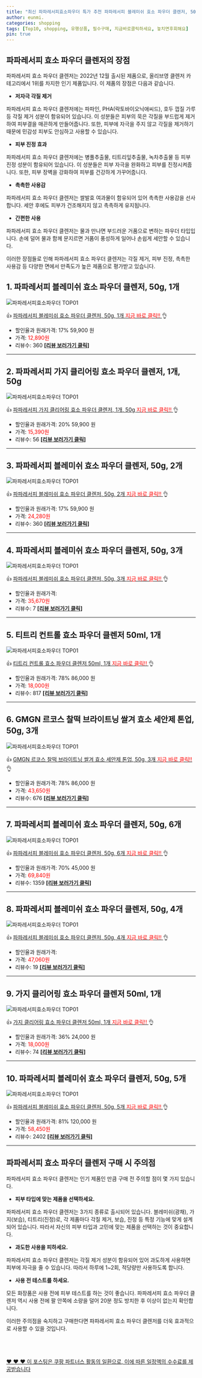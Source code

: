 ```yaml
---
title: "최신 파파레서피효소파우더 특가 추천 파파레서피 블레미쉬 효소 파우더 클렌저, 50g, 1개 비교 장점"
author: eunmi.
categories: shopping
tags: [Top10, shopping, 유행상품, 필수구매, 지금바로클릭하세요, 놓치면후회해요]
pin: true
---
```

## 파파레서피 효소 파우더 클렌저의 장점

파파레서피 효소 파우더 클렌저는 2022년 12월 출시된 제품으로, 올리브영 클렌저 카테고리에서 1위를 차지한 인기 제품입니다. 이 제품의 장점은 다음과 같습니다.

* **저자극 각질 제거**

파파레서피 효소 파우더 클렌저에는 파파인, PHA(락토바이오닉애씨드), 호두 껍질 가루 등 각질 제거 성분이 함유되어 있습니다. 이 성분들은 피부의 묵은 각질을 부드럽게 제거하여 피부결을 매끈하게 만들어줍니다. 또한, 피부에 자극을 주지 않고 각질을 제거하기 때문에 민감성 피부도 안심하고 사용할 수 있습니다.

* **피부 진정 효과**

파파레서피 효소 파우더 클렌저에는 병풀추출물, 티트리잎추출물, 녹차추출물 등 피부 진정 성분이 함유되어 있습니다. 이 성분들은 피부 자극을 완화하고 피부를 진정시켜줍니다. 또한, 피부 장벽을 강화하여 피부를 건강하게 가꾸어줍니다.

* **촉촉한 사용감**

파파레서피 효소 파우더 클렌저는 쌀발효 여과물이 함유되어 있어 촉촉한 사용감을 선사합니다. 세안 후에도 피부가 건조해지지 않고 촉촉하게 유지됩니다.

* **간편한 사용**

파파레서피 효소 파우더 클렌저는 물과 만나면 부드러운 거품으로 변하는 파우더 타입입니다. 손에 덜어 물과 함께 문지르면 거품이 풍성하게 일어나 손쉽게 세안할 수 있습니다.

이러한 장점들로 인해 파파레서피 효소 파우더 클렌저는 각질 제거, 피부 진정, 촉촉한 사용감 등 다양한 면에서 만족도가 높은 제품으로 평가받고 있습니다.

   

## 1. 파파레서피 블레미쉬 효소 파우더 클렌저, 50g, 1개

![파파레서피효소파우더 TOP01](https://thumbnail8.coupangcdn.com/thumbnails/remote/230x230ex/image/retail/images/3222513415954670-6f44a3f3-a0d8-4680-8090-631e70d33881.jpg)


👍 [파파레서피 블레미쉬 효소 파우더 클렌저, 50g, 1개 <font color=red> 지금 바로 클릭!! </font> ](https://link.coupang.com/re/AFFSDP?lptag=AF3617701&subid=GithubCoopas&pageKey=1919554060&traceid=V0-153&itemId=3259256925&vendorItemId=71246316287) 👌 


- 할인율과 원래가격: 17%  59,900   원
- 가격: <span style='color:red'>12,890원</span>
- 리뷰수: 360  [**[리뷰 보러가기 클릭]**](https://link.coupang.com/re/AFFSDP?lptag=AF3617701&subid=GithubCoopas&pageKey=1919554060&traceid=V0-153&itemId=3259256925&vendorItemId=71246316287)

---


   

## 2. 파파레서피 가지 클리어링 효소 파우더 클렌저, 1개, 50g

![파파레서피효소파우더 TOP01](https://thumbnail9.coupangcdn.com/thumbnails/remote/230x230ex/image/vendor_inventory/7a32/bc6f2fee1becf28fc4b2a9544d19837786cac0282aa9aa8f2b9e10c35841.jpg)


👍 [파파레서피 가지 클리어링 효소 파우더 클렌저, 1개, 50g <font color=red> 지금 바로 클릭!! </font> ](https://link.coupang.com/re/AFFSDP?lptag=AF3617701&subid=GithubCoopas&pageKey=7674668810&traceid=V0-153&itemId=20482947537&vendorItemId=87561883017) 👌 


- 할인율과 원래가격: 20%  59,900   원
- 가격: <span style='color:red'>15,390원</span>
- 리뷰수: 56  [**[리뷰 보러가기 클릭]**](https://link.coupang.com/re/AFFSDP?lptag=AF3617701&subid=GithubCoopas&pageKey=7674668810&traceid=V0-153&itemId=20482947537&vendorItemId=87561883017)

---


   

## 3. 파파레서피 블레미쉬 효소 파우더 클렌저, 50g, 2개

![파파레서피효소파우더 TOP01](https://thumbnail7.coupangcdn.com/thumbnails/remote/230x230ex/image/retail/images/4b594f69-bf83-471b-ac4c-431a824eb8f48275877750396699274.png)


👍 [파파레서피 블레미쉬 효소 파우더 클렌저, 50g, 2개 <font color=red> 지금 바로 클릭!! </font> ](https://link.coupang.com/re/AFFSDP?lptag=AF3617701&subid=GithubCoopas&pageKey=1919554060&traceid=V0-153&itemId=19167761365&vendorItemId=86286068064) 👌 


- 할인율과 원래가격: 17%  59,900   원
- 가격: <span style='color:red'>24,280원</span>
- 리뷰수: 360  [**[리뷰 보러가기 클릭]**](https://link.coupang.com/re/AFFSDP?lptag=AF3617701&subid=GithubCoopas&pageKey=1919554060&traceid=V0-153&itemId=19167761365&vendorItemId=86286068064)

---


   

## 4. 파파레서피 블레미쉬 효소 파우더 클렌저, 50g, 3개

![파파레서피효소파우더 TOP01](https://thumbnail9.coupangcdn.com/thumbnails/remote/230x230ex/image/retail/images/9f2e052d-51e1-431e-ab12-a26f8db31164955189938152813476.png)


👍 [파파레서피 블레미쉬 효소 파우더 클렌저, 50g, 3개 <font color=red> 지금 바로 클릭!! </font> ](https://link.coupang.com/re/AFFSDP?lptag=AF3617701&subid=GithubCoopas&pageKey=1919554060&traceid=V0-153&itemId=19167761861&vendorItemId=86286068295) 👌 


- 할인율과 원래가격: 
- 가격: <span style='color:red'>35,670원</span>
- 리뷰수: 7  [**[리뷰 보러가기 클릭]**](https://link.coupang.com/re/AFFSDP?lptag=AF3617701&subid=GithubCoopas&pageKey=1919554060&traceid=V0-153&itemId=19167761861&vendorItemId=86286068295)

---


   

## 5. 티트리 컨트롤 효소 파우더 클렌저 50ml, 1개

![파파레서피효소파우더 TOP01](https://thumbnail6.coupangcdn.com/thumbnails/remote/230x230ex/image/vendor_inventory/082c/2eb3b23045a6223d8d294dbf751be1fd99dbb525a848bef8dc093a69459a.jpg)


👍 [티트리 컨트롤 효소 파우더 클렌저 50ml, 1개 <font color=red> 지금 바로 클릭!! </font> ](https://link.coupang.com/re/AFFSDP?lptag=AF3617701&subid=GithubCoopas&pageKey=7600047547&traceid=V0-153&itemId=20102474026&vendorItemId=87197569425) 👌 


- 할인율과 원래가격: 78%  86,000   원
- 가격: <span style='color:red'>18,000원</span>
- 리뷰수: 817  [**[리뷰 보러가기 클릭]**](https://link.coupang.com/re/AFFSDP?lptag=AF3617701&subid=GithubCoopas&pageKey=7600047547&traceid=V0-153&itemId=20102474026&vendorItemId=87197569425)

---


   

## 6. GMGN 르코스 찰떡 브라이트닝 쌀겨 효소 세안제 톤업, 50g, 3개

![파파레서피효소파우더 TOP01](https://thumbnail7.coupangcdn.com/thumbnails/remote/230x230ex/image/vendor_inventory/67f5/0e3e3e7db3ede2ba44b6730d5dcf01ad600e2be74bd9104699d7c1f5b039.jpg)


👍 [GMGN 르코스 찰떡 브라이트닝 쌀겨 효소 세안제 톤업, 50g, 3개 <font color=red> 지금 바로 클릭!! </font> ](https://link.coupang.com/re/AFFSDP?lptag=AF3617701&subid=GithubCoopas&pageKey=7623536281&traceid=V0-153&itemId=20217156708&vendorItemId=85962847550) 👌 


- 할인율과 원래가격: 78%  86,000   원
- 가격: <span style='color:red'>43,650원</span>
- 리뷰수: 676  [**[리뷰 보러가기 클릭]**](https://link.coupang.com/re/AFFSDP?lptag=AF3617701&subid=GithubCoopas&pageKey=7623536281&traceid=V0-153&itemId=20217156708&vendorItemId=85962847550)

---


   

## 7. 파파레서피 블레미쉬 효소 파우더 클렌저, 50g, 6개

![파파레서피효소파우더 TOP01](https://thumbnail7.coupangcdn.com/thumbnails/remote/230x230ex/image/retail/images/4c6e9389-cb65-4893-baf0-bb97dc8a416f7395948084656874240.png)


👍 [파파레서피 블레미쉬 효소 파우더 클렌저, 50g, 6개 <font color=red> 지금 바로 클릭!! </font> ](https://link.coupang.com/re/AFFSDP?lptag=AF3617701&subid=GithubCoopas&pageKey=1919554060&traceid=V0-153&itemId=19167762035&vendorItemId=86286068358) 👌 


- 할인율과 원래가격: 70%  45,000   원
- 가격: <span style='color:red'>69,840원</span>
- 리뷰수: 1359  [**[리뷰 보러가기 클릭]**](https://link.coupang.com/re/AFFSDP?lptag=AF3617701&subid=GithubCoopas&pageKey=1919554060&traceid=V0-153&itemId=19167762035&vendorItemId=86286068358)

---


   

## 8. 파파레서피 블레미쉬 효소 파우더 클렌저, 50g, 4개

![파파레서피효소파우더 TOP01](https://thumbnail7.coupangcdn.com/thumbnails/remote/230x230ex/image/retail/images/b9d1fda0-fecb-4b57-9900-0ee47a2f5687759102724660878062.png)


👍 [파파레서피 블레미쉬 효소 파우더 클렌저, 50g, 4개 <font color=red> 지금 바로 클릭!! </font> ](https://link.coupang.com/re/AFFSDP?lptag=AF3617701&subid=GithubCoopas&pageKey=1919554060&traceid=V0-153&itemId=19167761907&vendorItemId=86286068300) 👌 


- 할인율과 원래가격: 
- 가격: <span style='color:red'>47,060원</span>
- 리뷰수: 19  [**[리뷰 보러가기 클릭]**](https://link.coupang.com/re/AFFSDP?lptag=AF3617701&subid=GithubCoopas&pageKey=1919554060&traceid=V0-153&itemId=19167761907&vendorItemId=86286068300)

---


   

## 9. 가지 클리어링 효소 파우더 클렌저 50ml, 1개

![파파레서피효소파우더 TOP01](https://thumbnail6.coupangcdn.com/thumbnails/remote/230x230ex/image/vendor_inventory/32a8/a5a113d805dc093074635ecbe7a81261f16dc84b0924413732152ea49d18.jpg)


👍 [가지 클리어링 효소 파우더 클렌저 50ml, 1개 <font color=red> 지금 바로 클릭!! </font> ](https://link.coupang.com/re/AFFSDP?lptag=AF3617701&subid=GithubCoopas&pageKey=7600047615&traceid=V0-153&itemId=20102474278&vendorItemId=87197569842) 👌 


- 할인율과 원래가격: 36%  24,000   원
- 가격: <span style='color:red'>18,000원</span>
- 리뷰수: 74  [**[리뷰 보러가기 클릭]**](https://link.coupang.com/re/AFFSDP?lptag=AF3617701&subid=GithubCoopas&pageKey=7600047615&traceid=V0-153&itemId=20102474278&vendorItemId=87197569842)

---


   

## 10. 파파레서피 블레미쉬 효소 파우더 클렌저, 50g, 5개

![파파레서피효소파우더 TOP01](https://thumbnail8.coupangcdn.com/thumbnails/remote/230x230ex/image/retail/images/387fb5d0-fcbd-42b6-be57-cc01bc3785a16983721594035095652.png)


👍 [파파레서피 블레미쉬 효소 파우더 클렌저, 50g, 5개 <font color=red> 지금 바로 클릭!! </font> ](https://link.coupang.com/re/AFFSDP?lptag=AF3617701&subid=GithubCoopas&pageKey=1919554060&traceid=V0-153&itemId=19167762042&vendorItemId=86286068364) 👌 


- 할인율과 원래가격: 81%  120,000   원
- 가격: <span style='color:red'>58,450원</span>
- 리뷰수: 2402  [**[리뷰 보러가기 클릭]**](https://link.coupang.com/re/AFFSDP?lptag=AF3617701&subid=GithubCoopas&pageKey=1919554060&traceid=V0-153&itemId=19167762042&vendorItemId=86286068364)

---
## 파파레서피 효소 파우더 클렌저 구매 시 주의점

파파레서피 효소 파우더 클렌저는 인기 제품인 만큼 구매 전 주의할 점이 몇 가지 있습니다.

* **피부 타입에 맞는 제품을 선택하세요.**

파파레서피 효소 파우더 클렌저는 3가지 종류로 출시되어 있습니다. 블레미쉬(광채), 가지(보습), 티트리(진정)로, 각 제품마다 각질 제거, 보습, 진정 등 특정 기능에 맞게 설계되어 있습니다. 따라서 자신의 피부 타입과 고민에 맞는 제품을 선택하는 것이 중요합니다.

* **과도한 사용을 피하세요.**

파파레서피 효소 파우더 클렌저는 각질 제거 성분이 함유되어 있어 과도하게 사용하면 피부에 자극을 줄 수 있습니다. 따라서 하루에 1~2회, 적당량만 사용하도록 합니다.

* **사용 전 테스트를 하세요.**

모든 화장품은 사용 전에 피부 테스트를 하는 것이 좋습니다. 파파레서피 효소 파우더 클렌저 역시 사용 전에 팔 안쪽에 소량을 덜어 20분 정도 방치한 후 이상이 없는지 확인합니다.

이러한 주의점을 숙지하고 구매한다면 파파레서피 효소 파우더 클렌저를 더욱 효과적으로 사용할 수 있을 것입니다.<br><br><br><br><br> [ ❤ ❤ ❤ 이 포스팅은 쿠팡 파트너스 활동의 일환으로, 이에 따른 일정액의 수수료를 제공받습니다](https://link.coupang.com/a/bcEFyh)